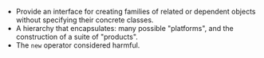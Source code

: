 - Provide an interface for creating families of related or dependent objects without specifying their concrete classes.
- A hierarchy that encapsulates: many possible "platforms", and the construction of a suite of "products".
- The ```new``` operator considered harmful.